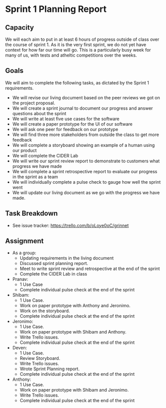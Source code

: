 # Sprint 1 Planning Report

## Capacity
We will each aim to put in at least 6 hours of progress outside of class over the course of sprint 1. As it is the very first sprint, we do not yet have context for how far our time will go. This is a particularly busy week for many of us, with tests and atheltic competitions over the weeks.

## Goals
We will aim to complete the following tasks, as dictated by the Sprint 1 requirements.
- We will revise our living document based on the peer reviews we got on the project proposal.
- We will create a sprint journal to document our progress and answer questions about the sprint
- We will write at least five use cases for the software
- We will create a paper prototype for the UI of our software
- We will ask one peer for feedback on our prototype
- We will find three more stakeholders from outside the class to get more feedback
- We will complete a storyboard showing an example of a human using our product
- We will complete the CIDER Lab
- We will write our sprint review report to demonstrate to customers what progress we have made
- We will complete a sprint retrospective report to evaluate our progress in the sprint as a team
- We will individually complete a pulse check to gauge how well the sprint went
- We will update our living document as we go with the progress we have made.

## Task Breakdown
- See issue tracker: https://trello.com/b/oLoye0oC/grinnet

## Assignment
- As a group: 
    - Updating requirements in the living document
    - Discussed sprint planning report.
    - Meet to write sprint review and retrospective at the end of the sprint
    - Complete the CIDER Lab in class
- Pranav: 
    - 1 Use Case
    - Complete individual pulse check at the end of the sprint
- Shibam: 
    - 1 Use Case. 
    - Work on paper prototype with Anthony and Jeronimo.
    - Work on the storyboard.
    - Complete individual pulse check at the end of the sprint
- Jeronimo: 
    - 1 Use Case. 
    - Work on paper prototype with Shibam and Anthony. 
    - Write Trello issues.
    - Complete individual pulse check at the end of the sprint
- Deven:
    - 1 Use Case.
    - Review Storyboard.
    - Write Trello issues.
    - Wrote Sprint Planning report. 
    - Complete individual pulse check at the end of the sprint
- Anthony: 
    - 1 Use Case. 
    - Work on paper prototype with Shibam and Jeronimo.
    - Write Trello issues.
    - Complete individual pulse check at the end of the sprint

